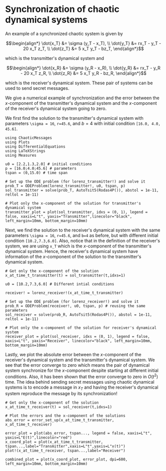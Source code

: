 # Synchronization of chaotic dynamical systems

An example of a synchronized chaotic system is given by 

```math
\begin{align*}
\dot{x_T} &= \sigma (y_T - x_T), \\ 
\dot{y_T} &= rx_T - y_T - 20 x_T z_T, \\ 
\dot{z_T} &= 5 x_T y_T - bz_T,
\end{align*}
```

which is the transmitter's dynamical system and 

```math
\begin{align*}
\dot{x_R} &= \sigma (y_R - x_R), \\ 
\dot{y_R} &= rx_T - y_R - 20 x_T z_R, \\ 
\dot{z_R} &= 5 x_T y_R - bz_R,
\end{align*}
```

which is the receiver's dynamical system. These pair of systems can be used to send secret messages. 

We give a numerical example of synchronization and the error between the $x$-component of the transmitter's dynamical system and the $x$-component of the receiver's dynamical system going to zero.

We first find the solution to the transmitter's dynamical system with parameters ``\sigma = 16``, ``r=45.6``, and $b=4$ with initial condition ``[16.0, 4.0, 45.6]``. 

```@example convergence
using ChaoticMessages
using Plots
using DifferentialEquations
using LaTeXStrings
using Measures 

u0 = [2.2,1.3,2.0] # initial conditions 
p = [16.0;4.0;45.6] # parameters 
tspan = (0,15.0) # time span 

# Set up the ODE problem (for lorenz_transmitter!) and solve it 
prob_T = ODEProblem(lorenz_transmitter!, u0, tspan, p)
sol_transmitter = solve(prob_T, AutoTsit5(Rodas4P()), abstol = 1e-11, reltol = 1e-11)

# Plot only the x-component of the solution for transmitter's dynamical system 
transmitter_plot = plot(sol_transmitter, idxs = (0, 1), legend = false, xaxis=L"t", yaxis="Transmitter",linecolor="black", left_margin=10mm, bottom_margin=10mm)
```

Next, we find the solution to the receiver's dynamical system with the same parameters ``\sigma = 16``, ``r=45.6``, and ``b=4`` as before, but with different initial condition ``[10.2,7.3,6.0]``. Also, notice that in the definition of the receiver's system, we are using ``x_T`` which is the $x$-component of the transmitter's dynamical system. Hence, the receiver's dynamical system have information of the $x$-component of the solution to the transmitter's dynamical system.

```@example convergence
# Get only the x-component of the solution 
x_at_time_t_transmitter(t) = sol_transmitter(t,idxs=1) 

u0 = [10.2,7.3,6.0] # Different intial conditions 

receiver! = lorenz_receiver!(x_at_time_t_transmitter)

# Set up the ODE problem (for lorenz_receiver!) and solve it 
prob_R = ODEProblem(receiver!, u0, tspan, p) # reusing the same parameters 
sol_receiver = solve(prob_R, AutoTsit5(Rodas4P()), abstol = 1e-11, reltol = 1e-11)

# Plot only the x-component of the solution for receiver's dynamical system 
receiver_plot = plot(sol_receiver, idxs = (0, 1), legend = false, xaxis=L"t", yaxis="Receiver", linecolor="black", left_margin=10mm, bottom_margin=10mm)
```

Lastly, we plot the absolute error between the $x$-component of the receiver's dynamical system and the transmitter's dynamical system. We see that the error converge to zero which means the pair of dynamical system synchronize for the $x$-component despite starting at different initial conditions. Also, it has been shown that the error converge to zero in $O(t^2)$ time. The idea behind sending secret messages using chaotic dynamical systems is to encode a message in $x_T$ and having the receiver's dynamical system reproduce the message by its synchronization! 

```@example convergence
# Get only the x-component of the solution 
x_at_time_t_receiver(t) = sol_receiver(t,idxs=1) 

# Plot the errors and the x-component of the solutions 
abs_error = error_set_up(x_at_time_t_transmitter, x_at_time_t_receiver)

error_plot = plot(abs_error, tspan..., legend = false, xaxis=L"t", yaxis=L"E(t)",linecolor="red")
x_coord_plot = plot(x_at_time_t_transmitter, tspan...,label="Transmitter",xaxis=L"t",yaxis=L"x(t)")
plot!(x_at_time_t_receiver, tspan...,label="Receiver")

combined_plot = plot(x_coord_plot, error_plot, dpi=600, left_margin=10mm, bottom_margin=10mm)
```